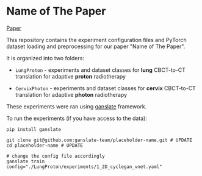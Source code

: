 # Name of The Paper

[Paper](UPDATE)

This repository contains the experiment configuration files and PyTorch dataset loading and preprocessing for our paper "Name of The Paper".

It is organized into two folders:

- `LungProton` - experiments and dataset classes for **lung** CBCT-to-CT translation for adaptive **proton** radiotherapy

- `CervixPhoton` - experiments and dataset classes for **cervix** CBCT-to-CT translation for adaptive **photon** radiotherapy

These experiments were ran using [ganslate](https://github.com/ganslate-team) framework.

To run the experiments (if you have access to the data):
```
pip install ganslate

git clone git@github.com:ganslate-team/placeholder-name.git # UPDATE
cd placeholder-name # UPDATE

# change the config file accordingly
ganslate train config="./LungProton/experiments/1_2D_cyclegan_vnet.yaml" 
```